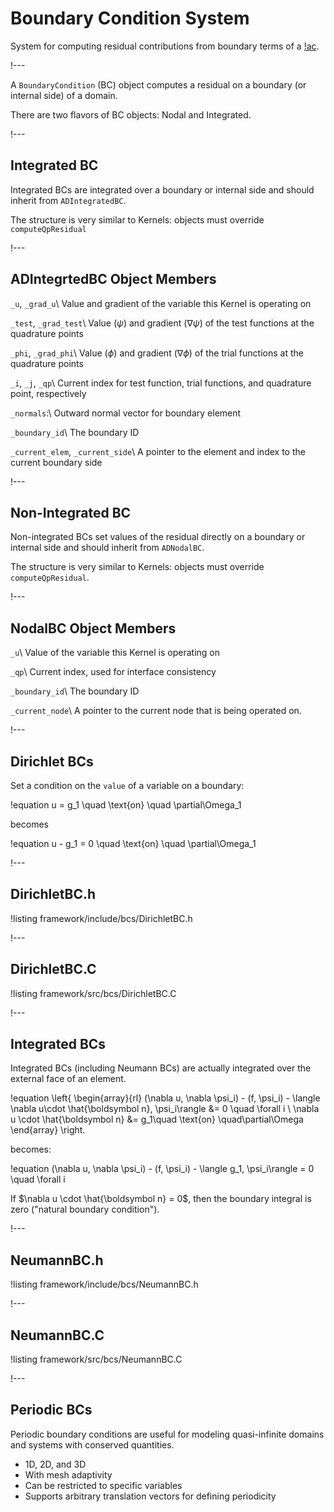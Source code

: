 # Boundary Condition System

System for computing residual contributions from boundary terms of a [!ac](PDE).

!---

A `BoundaryCondition` (BC) object computes a residual on a boundary (or internal side) of a domain.

There are two flavors of BC objects: Nodal and Integrated.

!---

## Integrated BC

Integrated BCs are integrated over a boundary or internal side and should inherit
from `ADIntegratedBC`.

The structure is very similar to Kernels: objects must override `computeQpResidual`

!---

## ADIntegrtedBC Object Members

`_u`, `_grad_u`\\
Value and gradient of the variable this Kernel is operating on

`_test`, `_grad_test`\\
Value ($\psi$) and gradient ($\nabla \psi$) of the test functions at the quadrature points

`_phi`, `_grad_phi`\\
Value ($\phi$) and gradient ($\nabla \phi$) of the trial functions at the quadrature points

`_i`, `_j`, `_qp`\\
Current index for test function, trial functions, and quadrature point, respectively

`_normals`:\\
Outward normal vector for boundary element

`_boundary_id`\\
The boundary ID

`_current_elem`, `_current_side`\\
A pointer to the element and index to the current boundary side

!---

## Non-Integrated BC

Non-integrated BCs set values of the residual directly on a boundary or internal side and
should inherit from `ADNodalBC`.

The structure is very similar to Kernels: objects must override `computeQpResidual`.

!---

## NodalBC Object Members

`_u`\\
Value of the variable this Kernel is operating on

`_qp`\\
Current index, used for interface consistency

`_boundary_id`\\
The boundary ID

`_current_node`\\
A pointer to the current node that is being operated on.

!---

## Dirichlet BCs

Set a condition on the `value` of a variable on a boundary:

!equation
u = g_1 \quad \text{on} \quad \partial\Omega_1

becomes

!equation
u - g_1 = 0 \quad \text{on} \quad \partial\Omega_1

!---

## DirichletBC.h

!listing framework/include/bcs/DirichletBC.h

!---

## DirichletBC.C

!listing framework/src/bcs/DirichletBC.C

!---

## Integrated BCs

Integrated BCs (including Neumann BCs) are actually integrated over the external face of an element.

!equation
\left\{
   \begin{array}{rl}
     (\nabla u, \nabla \psi_i) - (f, \psi_i) - \langle \nabla u\cdot \hat{\boldsymbol n}, \psi_i\rangle &= 0 \quad \forall i
    \\
      \nabla u \cdot \hat{\boldsymbol n} &= g_1\quad \text{on} \quad\partial\Omega
   \end{array}
\right.

becomes:

!equation
(\nabla u, \nabla \psi_i) - (f, \psi_i) - \langle g_1, \psi_i\rangle = 0 \quad \forall i

If $\nabla u \cdot \hat{\boldsymbol n} = 0$, then the boundary integral is zero
("natural boundary condition").


!---

## NeumannBC.h

!listing framework/include/bcs/NeumannBC.h

!---

## NeumannBC.C

!listing framework/src/bcs/NeumannBC.C

!---

## Periodic BCs

Periodic boundary conditions are useful for modeling quasi-infinite domains and systems with
conserved quantities.

- 1D, 2D, and 3D
- With mesh adaptivity
- Can be restricted to specific variables
- Supports arbitrary translation vectors for defining periodicity
